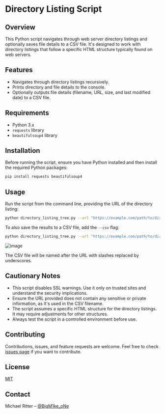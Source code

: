 # Directory Listing Script

## Overview
This Python script navigates through web server directory listings and optionally saves file details to a CSV file. It's designed to work with directory listings that follow a specific HTML structure typically found on web servers.

## Features
- Navigates through directory listings recursively.
- Prints directory and file details to the console.
- Optionally outputs file details (filename, URL, size, and last modified date) to a CSV file.

## Requirements
- Python 3.x
- `requests` library
- `beautifulsoup4` library

## Installation
Before running the script, ensure you have Python installed and then install the required Python packages:

```bash
pip install requests beautifulsoup4
```

## Usage
Run the script from the command line, providing the URL of the directory listing:

```bash
python directory_listing_tree.py --url "https://example.com/path/to/directory"
```

To also save the results to a CSV file, add the `--csv` flag:

```bash
python directory_listing_tree.py --url "https://example.com/path/to/directory" --csv
```

![image](https://github.com/michiiii/directory-listing-tree/assets/12173974/8043cf17-d3c4-4ecc-a14e-7df41f129823)


The CSV file will be named after the URL with slashes replaced by underscores.

## Cautionary Notes
- This script disables SSL warnings. Use it only on trusted sites and understand the security implications.
- Ensure the URL provided does not contain any sensitive or private information, as it's used in the CSV filename.
- The script assumes a specific HTML structure for the directory listings. It may require adjustments for other structures.
- Always test the script in a controlled environment before use.

## Contributing
Contributions, issues, and feature requests are welcome. Feel free to check [issues page](https://github.com/michiiii/directory-listing-tree/issues) if you want to contribute.

## License
[MIT](https://choosealicense.com/licenses/mit/)

## Contact
Michael Ritter – [@BigM1ke_oNe](https://twitter.com/BigM1ke_oNe)
